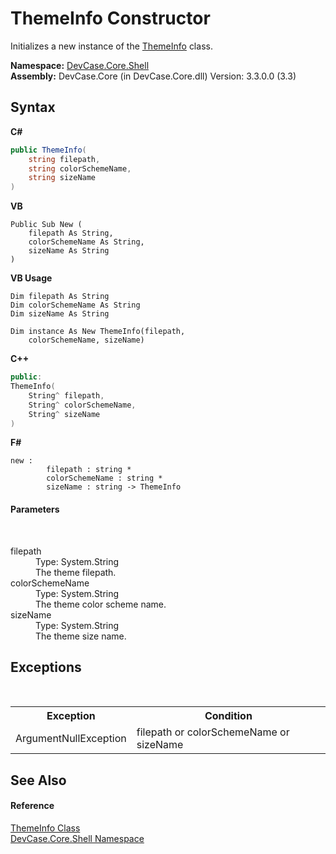 # ThemeInfo Constructor 
 

Initializes a new instance of the <a href="T_DevCase_Core_Shell_ThemeInfo">ThemeInfo</a> class.

**Namespace:**&nbsp;<a href="N_DevCase_Core_Shell">DevCase.Core.Shell</a><br />**Assembly:**&nbsp;DevCase.Core (in DevCase.Core.dll) Version: 3.3.0.0 (3.3)

## Syntax

**C#**<br />
``` C#
public ThemeInfo(
	string filepath,
	string colorSchemeName,
	string sizeName
)
```

**VB**<br />
``` VB
Public Sub New ( 
	filepath As String,
	colorSchemeName As String,
	sizeName As String
)
```

**VB Usage**<br />
``` VB Usage
Dim filepath As String
Dim colorSchemeName As String
Dim sizeName As String

Dim instance As New ThemeInfo(filepath, 
	colorSchemeName, sizeName)
```

**C++**<br />
``` C++
public:
ThemeInfo(
	String^ filepath, 
	String^ colorSchemeName, 
	String^ sizeName
)
```

**F#**<br />
``` F#
new : 
        filepath : string * 
        colorSchemeName : string * 
        sizeName : string -> ThemeInfo
```


#### Parameters
&nbsp;<dl><dt>filepath</dt><dd>Type: System.String<br />The theme filepath.</dd><dt>colorSchemeName</dt><dd>Type: System.String<br />The theme color scheme name.</dd><dt>sizeName</dt><dd>Type: System.String<br />The theme size name.</dd></dl>

## Exceptions
&nbsp;<table><tr><th>Exception</th><th>Condition</th></tr><tr><td>ArgumentNullException</td><td>filepath or colorSchemeName or sizeName</td></tr></table>

## See Also


#### Reference
<a href="T_DevCase_Core_Shell_ThemeInfo">ThemeInfo Class</a><br /><a href="N_DevCase_Core_Shell">DevCase.Core.Shell Namespace</a><br />